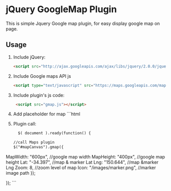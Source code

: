 jQuery GoogleMap Plugin
==========

This is simple Jquery Google map plugin, for easy display google map on page.

## Usage


1. Include jQuery:

	```html
	<script src="http://ajax.googleapis.com/ajax/libs/jquery/2.0.0/jquery.min.js"></script>
	```
2. Include Google maps API js

	```html
	<script type="text/javascript" src="https://maps.googleapis.com/maps/api/js?sensor=false"></script>
	```

3. Include plugin's js code:

	```html
	 <script src="gmap.js"></script>
	```

4. Add placeholder for map
       ```html
       <!-- data-title is marker hover title, data-infoWin is content for google InfoWindow -->
       <div data-title="Marker Title" data-infoWin="This is simple content for info win"  id="mapCanvas"/>

5. Plugin call:

     ```html
       $( document ).ready(function() {

     //call Maps plugin
     $("#mapCanvas").gmap({
  MapWidth: "600px",                       //google map width
  MapHeight: "400px",                      //google map height
  Lat: "-34.397",                          //map & marker Lat
  Lng: "150.644",                          //map &marker Lng
  Zoom: 8,                                 //zoom level of map
  Icon: "/images/marker.png",              //marker image path
  });

});
     ```
